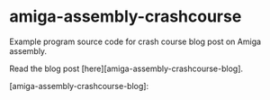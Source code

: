 # amiga-assembly-crashcourse

Example program source code for crash course blog post on Amiga assembly.

Read the blog post [here][amiga-assembly-crashcourse-blog].

[amiga-assembly-crashcourse-blog]: 

